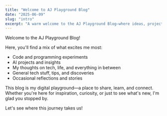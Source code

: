 ```yaml
---
title: "Welcome to AJ Playground Blog"
date: "2025-06-09"
slug: "intro"
excerpt: "A warm welcome to the AJ Playground Blog—where ideas, projects, and learning come together."
---
```


Welcome to the AJ Playground Blog!

Here, you'll find a mix of what excites me most:

- Code and programming experiments
- AI projects and insights
- My thoughts on tech, life, and everything in between
- General tech stuff, tips, and discoveries
- Occasional reflections and stories

This blog is my digital playground—a place to share, learn, and connect. Whether you're here for inspiration, curiosity, or just to see what's new, I'm glad you stopped by.

Let's see where this journey takes us!
